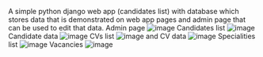 A simple python django web app (candidates list) with database which stores data that is demonstrated on web app pages and admin page that can be used to edit that data.
Admin page ![image](https://github.com/yankee-co/recruiting/assets/72886859/9032e7c5-2edb-43b5-9d2c-3e6e528d14fa)
Candidates list ![image](https://github.com/yankee-co/recruiting/assets/72886859/72b08f8f-4dbe-44a2-b0eb-90f228a7f7d2)
Candidate data ![image](https://github.com/yankee-co/recruiting/assets/72886859/89b180dc-c364-4653-bc7f-6b43d9052157)
CVs list ![image](https://github.com/yankee-co/recruiting/assets/72886859/d415ccbe-4d46-47cc-b48d-5d405126deb7)
and CV data ![image](https://github.com/yankee-co/recruiting/assets/72886859/38c77940-360a-4449-a9d2-67fd868d0bcc)
Specialities list ![image](https://github.com/yankee-co/recruiting/assets/72886859/1171184f-c713-4ffe-b69f-64f3aa08b861)
Vacancies ![image](https://github.com/yankee-co/recruiting/assets/72886859/40fe7f6a-4b84-4c11-b102-1e69e18b1ca0)
